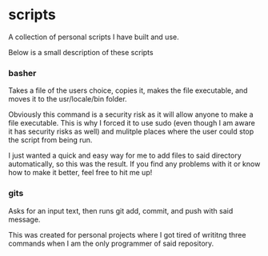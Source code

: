 # scripts
A collection of personal scripts I have built and use.

Below is a small description of these scripts

### basher
Takes a file of the users choice, copies it, makes the file executable, and moves it to the usr/locale/bin folder.

Obviously this command is a security risk as it will allow anyone to make a file executable. This is why I forced it to use sudo (even though I am aware it has security risks as well) and mulitple places where the user could stop the script from being run. 

I just wanted a quick and easy way for me to add files to said directory automatically, so this was the result. If you find any problems with it or know how to make it better, feel free to hit me up!

### gits
Asks for an input text, then runs git add, commit, and push with said message. 

This was created for personal projects where I got tired of writitng three commands when I am the only programmer of said repository.
